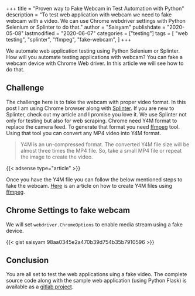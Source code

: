 +++
title = "Proven way to Fake Webcam in Test Automation with Python"
description = "To test web application with webcam we need to fake webcam with a video. We can use Chrome webdriver settings with Python Selenium or Splinter to do that."
author = "Saisyam"
publishdate = "2020-05-08"
lastmodified = "2020-06-07"
categories = ["testing"]
tags = [
    "web testing",
    "splinter",
    "ffmpeg",
    "fake-webcam",
]
+++

We automate web application testing using Python Selenium or Splinter. How will you automate testing applications with webcam? You can fake a webcam device with Chrome Web driver. In this article we will see how to do that.

## Challenge
The challenge here is to fake the webcam with proper video format. In this post I am using Chrome browser along with [Splinter](https://splinter.readthedocs.io/en/latest/).
If you are new to Splinter, check out my article and I promise you love it. We use Splinter not only for testing but also for web scraping. Chrome need Y4M format to replace the camera feed. To generate that format you need [ffmpeg](https://www.ffmpeg.org/) tool. Using that tool you can convert any MP4 video into Y4M format.

> Y4M is an un-compressed format. The converted Y4M file size will be almost three times the MP4 file. So, take a small MP4 file or repeat the image to create the video.

{{< adsense type="article" >}}

Once you have the Y4M file you can follow the below mentioned steps to fake the webcam. [Here](https://testrtc.com/y4m-video-chrome/) is an article on how to create Y4M files using [ffmpeg](https://www.ffmpeg.org/).

## Chrome Settings to fake webcam

We will set `webdriver.ChromeOptions` to enable media stream using a fake device.

{{< gist saisyam 98aa0345e2a470b39d754b35b7910596 >}}

## Conclusion
You are all set to test the web applications uing a fake video. The complete source code along with the sample web application (using Python Flask) is available as a [gitlab project](https://gitlab.com/saisyam/web-automation-testing/-/tree/master/fake_webcam).

